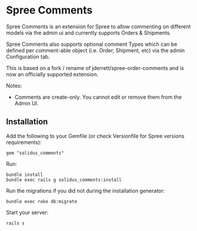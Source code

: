 Spree Comments
==============

Spree Comments is an extension for Spree to allow commenting on different models via the
admin ui and currently supports Orders & Shipments.

Spree Comments also supports optional comment Types which can be defined per comment-able
object (i.e. Order, Shipment, etc) via the admin Configuration tab.

This is based on a fork / rename of jderrett/spree-order-comments and is now an officially
supported extension.

Notes:

* Comments are create-only.  You cannot edit or remove them from the Admin UI.

Installation
------------

Add the following to your Gemfile (or check Versionfile for Spree versions requirements):

    gem "solidus_comments"

Run:

```shell
bundle install
bundle exec rails g solidus_comments:install
```

Run the migrations if you did not during the installation generator:

    bundle exec rake db:migrate

Start your server: 

    rails s
